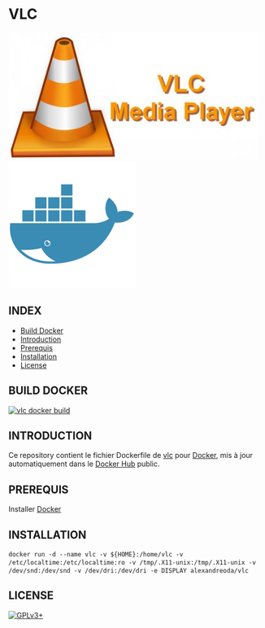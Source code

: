# VLC

![vlc](https://raw.githubusercontent.com/oda-alexandre/vlc/master/img/logo-vlc.png) ![docker](https://raw.githubusercontent.com/oda-alexandre/vlc/master/img/logo-docker.png)


## INDEX

- [Build Docker](#BUILD)
- [Introduction](#INTRODUCTION)
- [Prerequis](#PREREQUIS)
- [Installation](#INSTALLATION)
- [License](#LICENSE)


## BUILD DOCKER

[![vlc docker build](https://img.shields.io/docker/build/alexandreoda/vlc.svg)](https://hub.docker.com/r/alexandreoda/vlc)


## INTRODUCTION

Ce repository contient le fichier Dockerfile de [vlc](https://www.videolan.org/vlc/index.fr.html) pour [Docker](https://www.docker.com), mis à jour automatiquement dans le [Docker Hub](https://hub.docker.com/r/alexandreoda/vlc/) public.


## PREREQUIS

Installer [Docker](https://www.docker.com)


## INSTALLATION

```
docker run -d --name vlc -v ${HOME}:/home/vlc -v /etc/localtime:/etc/localtime:ro -v /tmp/.X11-unix:/tmp/.X11-unix -v /dev/snd:/dev/snd -v /dev/dri:/dev/dri -e DISPLAY alexandreoda/vlc
```


## LICENSE

[![GPLv3+](http://gplv3.fsf.org/gplv3-127x51.png)](https://github.com/oda-alexandre/vlc/blob/master/LICENSE)
